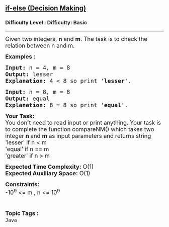 <h2><a href="https://www.geeksforgeeks.org/problems/java-if-else-decision-making0924/1?page=6&status=unsolved&sortBy=submissions">if-else (Decision Making)</a></h2><h3>Difficulty Level : Difficulty: Basic</h3><hr><div class="problems_problem_content__Xm_eO"><p><span style="font-size: 18px;">Given two integers, <strong>n</strong>&nbsp;and <strong>m</strong>. The task is to check the relation between n and m.</span></p>
<p><strong><span style="font-size: 18px;">Examples : <br></span></strong></p>
<pre><span style="font-size: 18px;"><strong>Input: </strong>n = 4, m = 8</span>
<span style="font-size: 18px;"><strong>Output: </strong>lesser</span>
<span style="font-size: 18px;"><strong>Explanation: </strong>4 &lt; 8 so print '<strong>lesser</strong>'.</span></pre>
<pre><span style="font-size: 18px;"><strong>Input: </strong>n = 8, m = 8</span>
<span style="font-size: 18px;"><strong>Output: </strong>equal</span>
<span style="font-size: 18px;"><strong>Explanation: </strong>8 = 8 so print '<strong>equal</strong>'.</span></pre>
<p><span style="font-size: 18px;"><strong>Your Task:&nbsp;&nbsp;</strong><br>You don't need to read input or print anything. Your task is to complete the function compareNM()&nbsp;which takes two integer <strong>n </strong>and <strong>m</strong>&nbsp;as input parameters&nbsp;and returns string<br>'lesser' if&nbsp;n &lt; m<br>'equal' if n == m</span><br><span style="font-size: 18px;">'greater' if n &gt; m</span></p>
<p><span style="font-size: 18px;"><strong>Expected Time Complexity:</strong> O(1)<br><strong>Expected Auxiliary Space:</strong> O(1)</span></p>
<p><span style="font-size: 18px;"><strong>Constraints:</strong><br>-10<sup>9</sup> &lt;= m , n &lt;= 10<sup>9</sup><br></span></p></div><br><p><span style=font-size:18px><strong>Topic Tags : </strong><br><code>Java</code>&nbsp;